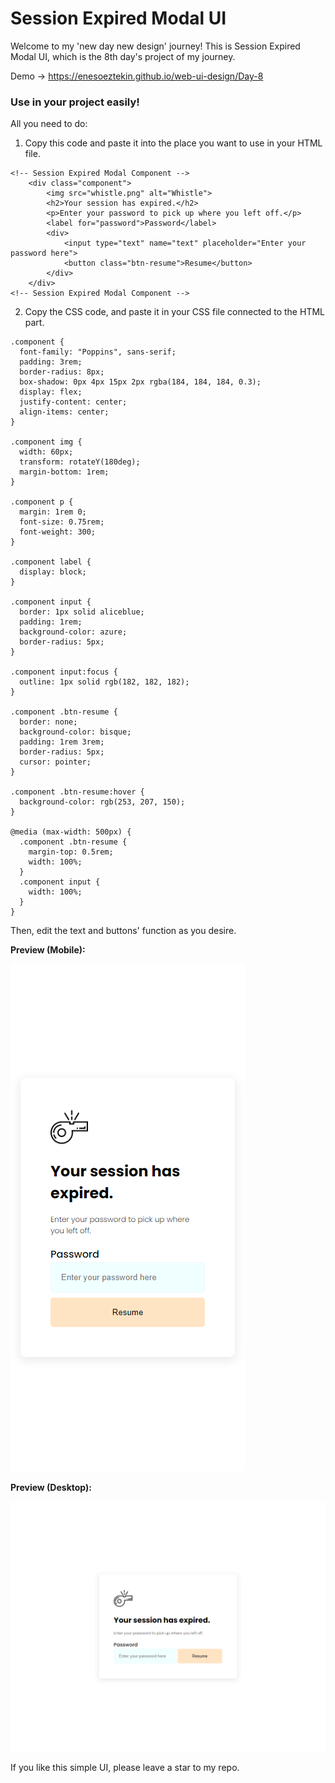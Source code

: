 # Session Expired Modal UI

Welcome to my 'new day new design' journey!
This is Session Expired Modal UI, which is the 8th day's project of my journey.

Demo -> https://enesoeztekin.github.io/web-ui-design/Day-8

### Use in your project easily!

All you need to do:

1. Copy this code and paste it into the place you want to use in your HTML file.

```
<!-- Session Expired Modal Component -->
    <div class="component">
        <img src="whistle.png" alt="Whistle">
        <h2>Your session has expired.</h2>
        <p>Enter your password to pick up where you left off.</p>
        <label for="password">Password</label>
        <div>
            <input type="text" name="text" placeholder="Enter your password here">
            <button class="btn-resume">Resume</button>
        </div>
    </div>
<!-- Session Expired Modal Component -->
```

2. Copy the CSS code, and paste it in your CSS file connected to the HTML part.

```
.component {
  font-family: "Poppins", sans-serif;
  padding: 3rem;
  border-radius: 8px;
  box-shadow: 0px 4px 15px 2px rgba(184, 184, 184, 0.3);
  display: flex;
  justify-content: center;
  align-items: center;
}

.component img {
  width: 60px;
  transform: rotateY(180deg);
  margin-bottom: 1rem;
}

.component p {
  margin: 1rem 0;
  font-size: 0.75rem;
  font-weight: 300;
}

.component label {
  display: block;
}

.component input {
  border: 1px solid aliceblue;
  padding: 1rem;
  background-color: azure;
  border-radius: 5px;
}

.component input:focus {
  outline: 1px solid rgb(182, 182, 182);
}

.component .btn-resume {
  border: none;
  background-color: bisque;
  padding: 1rem 3rem;
  border-radius: 5px;
  cursor: pointer;
}

.component .btn-resume:hover {
  background-color: rgb(253, 207, 150);
}

@media (max-width: 500px) {
  .component .btn-resume {
    margin-top: 0.5rem;
    width: 100%;
  }
  .component input {
    width: 100%;
  }
}
```

Then, edit the text and buttons' function as you desire.

<strong>Preview (Mobile): </strong>

![alt text](https://github.com/enesoeztekin/web-ui-design/blob/main/Day-8/Design/Day-8-Session-Expired-Modal-UI-Mobile.png)

<strong>Preview (Desktop): </strong>

![alt text](https://github.com/enesoeztekin/web-ui-design/blob/main/Day-8/Design/Day-8-Session-Expired-Modal-UI-Desktop.png)

If you like this simple UI, please leave a star to my repo.
